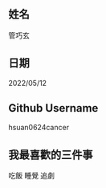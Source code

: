 姓名
----
管巧玄

日期
----
2022/05/12

Github Username
---------------
hsuan0624cancer

我最喜歡的三件事
---------------
吃飯 睡覺 追劇